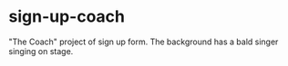 # sign-up-coach
"The Coach" project of sign up form. The background has a bald singer singing on stage.
